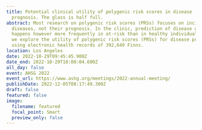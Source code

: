 ```yaml
---
title: ​​Potential clinical utility of polygenic risk scores in disease
  prognosis. The glass is half full.
abstract: Most research on polygenic risk scores (PRSs) focuses on incidence of
  diseases, not their prognosis. In the clinic, prediction of disease outcomes
  happens however more frequently in at-risk than in healthy individuals. Here,
  we explore the utility of polygenic risk scores (PRSs) for disease prognosis
  using electronic health records of 392,649 Finns.
location: Los Angeles
date: 2022-10-29T09:45:45.900Z
date_end: 2022-10-29T10:00:04.600Z
all_day: false
event: AHSG 2022
event_url: https://www.ashg.org/meetings/2022-annual-meeting/
publishDate: 2022-12-05T08:17:49.300Z
draft: false
featured: false
image:
  filename: featured
  focal_point: Smart
  preview_only: false
---
```

